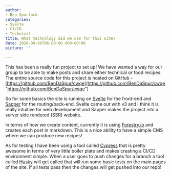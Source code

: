 ```yaml
---
author:
- Ben Spurlock
categories:
- Svelte
- CI/CD
- Technical
title: What technology did we use for this site?
date: 2020-09-06T06:00:00.000+00:00
picture: ''

---
```

This has been a really fun project to set up! We have wanted a way for our group to be able to make posts and share either technical or food recipes. The entire source code for this project is hosted on GitHub - [https://github.com/BenDaSpur/cwqe](https://github.com/BenDaSpur/cwqe "https://github.com/BenDaSpur/cwqe")

So for some basics the site is running on [Svelte](https://svelte.dev) for the front-end and [Sapper](https://sapper.svelte.dev) for the routing/back-end. Svelte came out with v3 and I think it is really intuitive for web development and Sapper makes the project into a server side rendered (SSR) website.

In terms of how we create content, currently it is using [Forestry.io](https://forestry.io/) and creates each post in markdown. This is a nice ability to have a simple CMS where we can produce new recipes!

As for testing I have been using a tool called [Cypress](https://www.cypress.io/ "Cypress") that is pretty awesome in terms of very little boiler plate and makes creating a CI/CD environment simple. When a user goes to push changes for a branch a tool called [Husky](https://github.com/typicode/husky#readme "Husky") will get called that will run some basic tests on the main pages of the site. If all tests pass then the changes will get pushed into our repo!